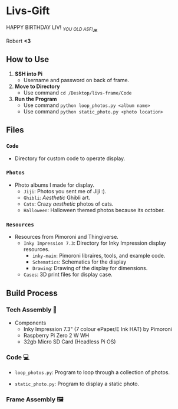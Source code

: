 # Livs-Gift
HAPPY BIRTHDAY LIV! <sub>*YOU OLD ASF!*<sub>**JK**</sub></sub>

Robert **<3**

## How to Use
1. **SSH into Pi**
    * Username and password on back of frame.
2. **Move to Directory**
    * Use command `cd /Desktop/livs-frame/Code`
3. **Run the Program**
    * Use command `python loop_photos.py <album name>`
    * Use command `python static_photo.py <photo location>`

## Files
### `Code`
* Directory for custom code to operate display.
### `Photos`
* Photo albums I made for display.
  * `Jiji`: Photos you sent me of Jiji :).
  * `Ghibli`: *Aesthetic* Ghibli art.
  * `Cats`: Crazy *aesthetic* photos of cats.
  * `Halloween`: Halloween themed photos because its october.
### `Resources`
* Resources from Pimoroni and Thingiverse.
  * `Inky Impression 7.3`: Directory for Inky Impression display resources.
      * `inky-main`: Pimoroni libraires, tools, and example code.
      * `Schematics`: Schematics for the display
      * `Drawing`: Drawing of the display for dimensions.
  * `Cases`: 3D print files for display case.

## Build Process

### Tech Assembly 🔧
* Components
  * Inky Impression 7.3" (7 colour ePaper/E Ink HAT) by Pimoroni
  * Raspberry Pi Zero 2 W WH
  * 32gb Micro SD Card (Headless Pi OS)

### Code 💻

* `loop_photos.py`: Program to loop through a collection of photos.


* `static_photo.py`: Program to display a static photo.


### Frame Assembly 🖼️



